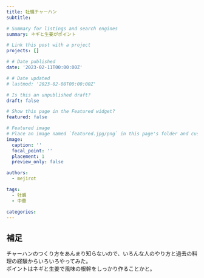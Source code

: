 ```yaml
---
title: 牡蠣チャーハン
subtitle: 

# Summary for listings and search engines
summary: ネギと生姜がポイント

# Link this post with a project
projects: []

# # Date published
date: '2023-02-11T00:00:00Z'

# # Date updated
# lastmod: '2023-02-08T00:00:00Z'

# Is this an unpublished draft?
draft: false

# Show this page in the Featured widget?
featured: false

# Featured image
# Place an image named `featured.jpg/png` in this page's folder and customize its options here.
image:
  caption: ''
  focal_point: ''
  placement: 1
  preview_only: false

authors:
  - mejirot

tags:
  - 牡蠣
  - 中華

categories:
---
```


## 補足
チャーハンのつくり方をあんまり知らないので、いろんな人のやり方と過去の料理の経験からいろいろやってみた。  
ポイントはネギと生姜で風味の根幹をしっかり作ることかと。
